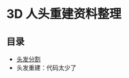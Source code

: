 # 3D 人头重建资料整理

## 目录
* [头发分割](https://github.com/Qingcsai/3D-Human-Head-Reconstruction-Zoo/blob/master/hair-segmentation.md)
* 头发重建：代码太少了
